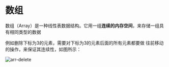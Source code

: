# 数组

数组（Array）是一种线性表数据结构。它用一组**连续的内存空间**，来存储一组具有相同类型的数据

例如删除下标为3的元素，需要对下标为3的元素后面的所有元素都要做 往前移动 的操作，来保证其连续性，如图所示：

![arr-delete](https://raw.githubusercontent.com/kerwin-ly/Blog/master/assets/imgs/data-structure/arr-delete.png)
